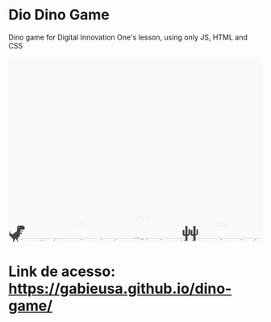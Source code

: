 # Dio Dino Game 
Dino game for Digital Innovation One's lesson, using only JS, HTML and CSS

![screenshot](example.png?raw=true "screenshot")

# Link de acesso: https://gabieusa.github.io/dino-game/



